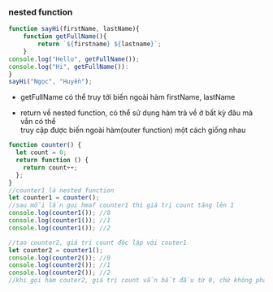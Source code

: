 ### nested function

```javascript
function sayHi(firstName, lastName){
    function getFullName(){
        return `${firstname} ${lastname}`;
    }
console.log("Hello", getFullName());
console.log("Hi", getFullName()):
}
sayHi("Ngọc", "Huyền");
```

- getFullName có thể truy tới biến ngoài hàm firstName, lastName

- return về nested function, có thể sử dụng hàm trả về ở bất kỳ đâu mà vẫn có thể  
  truy cập được biến ngoài hàm(outer function) một cách giống nhau

```javascript
function counter() {
  let count = 0;
  return function () {
    return count++;
  };
}
//counter1 là nested function
let counter1 = counter();
//sau mỗi lần gọi hmaf counter1 thì giá trị count tăng lên 1
console.log(counter1()); //0
console.log(counter1()); //1
console.log(counter1()); //2

//tạo counter2, giá trị count độc lập với couter1
let counter2 = counter1();
console.log(counter2()); //0
console.log(counter2()); //1
console.log(counter2()); //2
//khi gọi hàm couter2, giá trị count vẫn bắt đầu từ 0, chứ không phải 2
```
